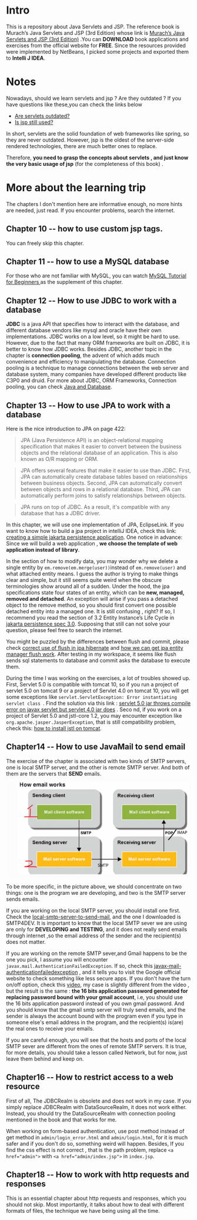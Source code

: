 # Intro
This is a repository about  Java Servlets and JSP. The reference book is Murach’s Java Servlets and JSP (3rd Edition)
whose link is [Murach’s Java Servlets and JSP (3rd Edition)](https://www.murach.com/shop-books/java-programming-books/murach-s-java-servlets-and-jsp-3rd-edition-detail)
.You can **DOWNLOAD** book applications and exercises from the official website  for **FREE**.
Since the resources provided were implemented by NetBeans, I picked some projects and exported them to **Intelli J IDEA**.


# Notes
Nowadays, should we learn servlets and jsp ? Are they outdated ? If you have questions like these,you can check the links below
- [Are servlets outdated?](https://www.quora.com/Are-servlets-outdated)
- [Is jsp still used?](https://www.quora.com/Is-JSP-used-JSP-is-almost-unused-nowadays-but-Spring-Boot-is-very-popular-nowadays-and-it-uses-JS-Is-JSP-popular-or-not)

In short, servlets are the solid foundation of web frameworks like spring, so they are never outdated. However, jsp is the oldest of the server-side rendered technologies, 
there are much better ones to replace.

Therefore, **you need to grasp the concepts about servlets , and just know the very basic usage of jsp** (for the completeness of this book) .


# More about the learning trip

The chapters I don't mention here are informative enough, no more hints are needed, just read. If you encounter problems, search the internet.

## Chapter 10 -- how to use custom jsp tags.
You can freely skip this chapter.

## Chapter 11 -- how to use a MySQL database
For those who are not familiar with MySQL, you can watch [MySQL Tutorial for Beginners ](https://www.youtube.com/watch?v=7S_tz1z_5bA) as 
the supplement of this chapter.


## Chapter 12 -- How to use JDBC to work with a database

 **JDBC** is a java API that specifies how to interact with the database, and 
different database vendors like mysql and oracle have their  own implementations. JDBC works on a low level, so it might be hard to use. 
However, due to the fact that many ORM frameworks are built on JDBC, it is better to know how JDBC works. Besides JDBC, another topic in 
the chapter is **connection pooling**,  the advent of which adds much convenience and efficiency to manipulating the database.
Connection pooling is a technique to manage connections between the web server and database system, many companies have developed different products like C3P0 and druid.
For more about JDBC, ORM Frameworks, Connection pooling, you can check  [Java and Database](https://www.marcobehler.com/guides/java-databases).

## Chapter 13 -- How to use JPA to work with a database
Here is the nice introduction to JPA on page 422:
> JPA (Java Persistence API) is an object-relational mapping specification that makes it easier to convert between the business objects and 
> the relational database of an application. This is also known as O/R mapping or ORM. 

> JPA offers several features that make it easier to use than JDBC. First, JPA can automatically create database tables based on relationships
> between business objects. Second, JPA can automatically convert between objects and rows in a relational database. 
> Third, JPA can automatically perform joins to satisfy relationships between objects. 

> JPA runs on top of JDBC. As a result, it's compatible with any database that has a JDBC driver.

In this chapter, we will use one implementation of JPA, EclipseLink. If you want to know how to  build a jpa project in intelliJ IDEA, check this link: 
[creating a simple jakarta persistence application](https://blog.jetbrains.com/idea/2021/02/creating-a-simple-jakarta-persistence-application/).
One notice in advance: Since we will build a web application , **we choose the template of web application instead of library**.

In the section of how to modify data, you may wonder why we delete a single entity by  `em.remove(em.merge(user))`instead of `em.remove(user)` and 
what attached entity means. I guess the author is trying to make things clear and simple, but it still seems quite weird  when the obscure terminologies show
around all of a sudden. Under the hood, the jpa specifications state four states of an entity, which can be **new, managed, removed and detached**. An 
exception will arise if you pass a detached object to the remove method, so you should first convert one possible detached entity into a managed one. It
is still confusing , right?  If so, I recommend you read the section of 3.2 Entity Instance’s Life Cycle in
[jakarta persistence spec 3.0](https://jakarta.ee/specifications/persistence/3.0/jakarta-persistence-spec-3.0.pdf).
Supposing that still can not solve your question, please feel free to search the internet.

You might be puzzled by the differences between flush and commit, please check [correct use of flush in jpa hibernate](https://stackoverflow.com/questions/4275111/correct-use-of-flush-in-jpa-hibernate)
and [how we can get jpa entity manager flush work](https://stackoverflow.com/questions/8863725/how-we-can-get-jpa-entitymanager-flush-work). After testing in
my workspace, it seems like flush sends sql statements to database and commit asks the database to execute them.

During the time I was working on the exercises, a lot of troubles showed up. First, Servlet 5.0 is compatible with tomcat 10, so if you run a project of servlet 5.0 
on tomcat 9 or a project of Servlet 4.0 on tomcat 10, you will get some exceptions like `servlet.ServletException: Error instantiating servlet class `. Find the 
solution via this link : [servlet 5.0 jar throws compile error on javax servlet but servlet 4.0 jar does](https://stackoverflow.com/questions/64387472/servlet-5-0-jar-throws-compile-error-on-javax-servlet-but-servlet-4-0-jar-does)
. Seco  nd, if you work on a project of Servlet 5.0 and jstl-core 1.2, you may encounter exception like `org.apache.jasper.JasperException`, that is still 
compatibility  problem, check this: [how to install jstl on tomcat](https://stackoverflow.com/questions/4928271/how-to-install-jstl-it-fails-with-the-absolute-uri-cannot-be-resolved-or-una).


## Chapter14 -- How to use JavaMail to send email
The exercise of the chapter is associated with two kinds of SMTP servers, one is local SMTP server, 
and the other is remote SMTP server. And both of them are  the servers that **SEND** emails.


![how email works](.README_images/howemailworks.png)

To be more specific, in the picture above, we should concentrate on two things: one is the program we are developing, 
 and two is the SMTP server sends emails.

If you are working on the local SMTP server,  you should install one first. Check the [local-smtp-server-to-send-mail](https://stackoverflow.com/questions/14570471/local-smtp-server-to-send-mail),
and the one I downloaded is SMTP4DEV. It is important to know that the local SMTP sever we are using are only for **DEVELOPING and 
TESTING**, and it does not really send emails through internet ,so the email address of the sender and the recipient(s) does not
matter.

If you are working on the remote SMTP sever,and Gmail happens to be the one you pick, I assume you will encounter
`javax.mail.AuthenticationFailedException`. If so, check this [javax-mail-authenticationfailedexception](https://stackoverflow.com/questions/32303910/javax-mail-authenticationfailedexception-java-mail?rq=3)
, and it tells you to visit the Google official website to check something like less secure apps. If you don't have the turn on/off option,
check this [video](https://www.youtube.com/watch?v=Gu4ifdBkrNM), my case is slightly  different from the video , but
the result is the same : **the 16 bits application password generated for replacing password bound with your gmail account**,
i.e, you should use the 16 bits application password instead of  you own gmail password. And you should know that the gmail 
smtp server will truly send emails, and the sender is always the account bound with the program even if you type in someone else's 
email address in the program, and the recipient(s) is(are) the real ones to receive your emails.

If you are careful enough, you will see that the hosts and ports of the local SMTP sever are different from the ones of  remote 
SMTP servers. It is true, for more details, you should take a lesson called Network, but  for now, just leave them behind and 
keep on.

## Chapter16 -- How to restrict access to a web resource
First of all, The JDBCRealm is obsolete and does not work in my case. If you simply replace JDBCRealm with DataSourceRealm, it does not work either.
Instead, you should try the DataSourceRealm with connection pooling mentioned in the book and that works for me.

When working on form-based authentication, use post method instead of get method in `admin/login_error.html` and `admin/login.html`,
for it is much safer and if you don't do so, something weird will happen. Besides, If you find the css effect is not correct , that 
is the path problem, replace `<a href="admin">` with `<a href="admin/index.jsp">` in `index.jsp`.

## Chapter18 -- How to work with http requests and responses
This is an essential chapter about http requests and responses, which you should not skip.  Most importantly, 
it talks about how to deal with different formats of files, the technique we  have being using all the time. 





